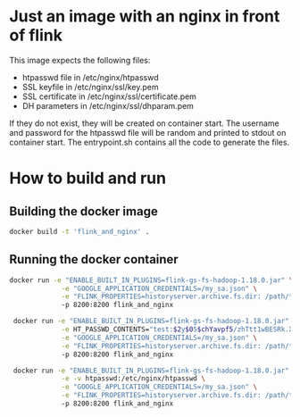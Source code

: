 # Just an image with an nginx in front of flink

This image expects the following files:

- htpasswd file in /etc/nginx/htpasswd
- SSL keyfile in /etc/nginx/ssl/key.pem
- SSL certificate in /etc/nginx/ssl/certificate.pem
- DH parameters in /etc/nginx/ssl/dhparam.pem

If they do not exist, they will be created on container start. The username and password for the htpasswd file will be random and printed to stdout on container start. The entrypoint.sh contains all the code to generate the files.

# How to build and run

## Building the docker image
   ```sh
   docker build -t 'flink_and_nginx' .
   ```
## Running the docker container
   ```sh
   docker run -e "ENABLE_BUILT_IN_PLUGINS=flink-gs-fs-hadoop-1.18.0.jar" \
                -e "GOOGLE_APPLICATION_CREDENTIALS=/my_sa.json" \
				-e "FLINK_PROPERTIES=historyserver.archive.fs.dir: /path/to/my/dir"
                -p 8200:8200 flink_and_nginx
   ```
   ```sh 
    docker run -e "ENABLE_BUILT_IN_PLUGINS=flink-gs-fs-hadoop-1.18.0.jar" \
	            -e HT_PASSWD_CONTENTS="test:$2y$05$chYavpf5/zhTtt1wBESRk.Xcbs/Dv.ZJxnfpkVDonbRY9C6WMmWQq" \
                -e "GOOGLE_APPLICATION_CREDENTIALS=/my_sa.json" \
				-e "FLINK_PROPERTIES=historyserver.archive.fs.dir: /path/to/my/dir"
                -p 8200:8200 flink_and_nginx
   ```

   ```sh 
    docker run -e "ENABLE_BUILT_IN_PLUGINS=flink-gs-fs-hadoop-1.18.0.jar" \
	            -e -v htpasswd:/etc/nginx/htpasswd \
                -e "GOOGLE_APPLICATION_CREDENTIALS=/my_sa.json" \
				-e "FLINK_PROPERTIES=historyserver.archive.fs.dir: /path/to/my/dir"
                -p 8200:8200 flink_and_nginx
   ```
